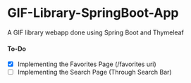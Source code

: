 # GIF-Library-SpringBoot-App
A GIF library webapp done using Spring Boot and Thymeleaf

#### To-Do

- [X] Implementing the Favorites Page (/favorites uri)
- [ ] Implementing the Search Page (Through Search Bar)
